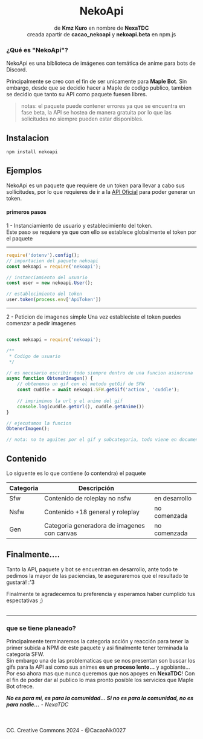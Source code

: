 <center> <h1>NekoApi</h1> </center>
<center>de <b>Kmz Kuro</b> en nombre de <b>NexaTDC</b></center>
<center>creada apartir de <b>cacao_nekoapi</b> y <b>nekoapi.beta</b> en npm.js</center>

### ¿Qué es "NekoApi"?

NekoApi es una biblioteca de imágenes con temática de anime para bots de Discord.

Principalmente se creo con el fin de ser unicamente para <b>Maple Bot</b>. Sin embargo, desde que se decidio hacer a Maple de codigo publico, tambien se decidio que tanto su API como paquete fuesen libres.

> notas: el paquete puede contener errores ya que se encuentra en fase beta, la API se hostea de manera gratuita por lo que las solicitudes no siempre pueden estar disponibles.

## Instalacion

```sh
npm install nekoapi
```

## Ejemplos

NekoApi es un paquete que requiere de un token para llevar a cabo sus sollicitudes, por lo que requieres de ir a la [API Oficial]() para poder generar un token.

#### primeros pasos
1 - Instanciamiento de usuario y establecimiento del token.<br>Este paso se requiere ya que con ello se establece globalmente el token por el paquete
<hr>

```javascript
require('dotenv').config();
// importacion del paquete nekoapi
const nekoapi = require('nekoapi');

// instanciamiento del usuario
const user = new nekoapi.User();

// establecimiento del token
user.token(process.env['ApiToken'])
```
<hr>

2 - Peticion de imagenes simple
Una vez estableciste el token puedes comenzar a pedir imagenes

```javascript

const nekoapi = require('nekoapi');

/**
 * Codigo de usuario
 */

// es necesario escribir todo siempre dentro de una funcion asincrona
async function ObtenerImagen() {
    // obtenemos un gif con el metodo getGif de SFW
    const cuddle = await nekoapi.SFW.getGif('action', 'cuddle');
    
    // imprimimos la url y el anime del gif
    console.log(cuddle.getUrl(), cuddle.getAnime())
}

// ejecutamos la funcion
ObtenerImagen();

// nota: no te aguites por el gif y subcategoria, todo viene en documentado con typescript, solo tienes que completar los pasos :)
```

## Contenido

Lo siguente es lo que contiene (o contendra) el paquete

| Categoria | Descripción | |
|-|-|-|
| Sfw | Contenido de roleplay no nsfw | en desarrollo
| Nsfw | Contenido +18 general y roleplay | no comenzada
| Gen | Categoria generadora de imagenes con canvas | no comenzada

## Finalmente....

Tanto la API, paquete y bot se encuentran en desarrollo, ante todo te pedimos la mayor de las paciencias, te aseguraremos que el resultado te gustará! :'3

Finalmente te agradecemos tu preferencia y esperamos haber cumplido tus espectativas ;)
<br><br><hr>

### que se tiene planeado?

Principalmente terminaremos la categoria acción y reacción para tener la primer subida a NPM de este paquete y asi finalmente tener terminada la categoria SFW. <br> Sin embargo una de las problematicas que se nos presentan son buscar los gifs para la API asi como sus animes <b>es un proceso lento...</b> y agobiante...
<br>Por eso ahora mas que nunca queremos que nos apoyes en <b>NexaTDC</b>! Con el fin de poder dar al publico lo mas pronto posible los servicios que Maple Bot ofrece.

<b><i>No es para mi, es para la comunidad... Si no es para la comunidad, no es para nadie...</i></b>
<i>- NexaTDC</i>
<br><br><br><br>
CC. Creative Commons 2024 - @CacaoNk0027
